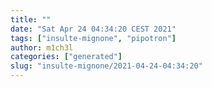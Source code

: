 ```yaml
---
title: ""
date: "Sat Apr 24 04:34:20 CEST 2021"
tags: ["insulte-mignone", "pipotron"]
author: m1ch3l
categories: ["generated"]
slug: "insulte-mignone/2021-04-24-04:34:20"
---
```



